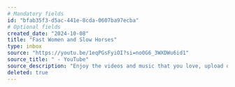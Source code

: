 ```yaml
---
# Mandatory fields
id: "bfab35f3-d5ac-441e-8cda-0607ba97ecba"
# Optional fields
created_date: "2024-10-08"
title: "Fast Women and Slow Horses"
type: inbox
source: "https://youtu.be/1eqPGsFyiOI?si=no0G6_3WXDWu6id1"
source_title: " - YouTube"
source_description: "Enjoy the videos and music that you love, upload original content and share it all with friends, family and the world on YouTube."
deleted: true
---
```

